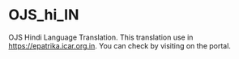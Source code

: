 # OJS_hi_IN
OJS Hindi Language Translation.
This translation use in https://epatrika.icar.org.in. You can check by visiting on the portal.
